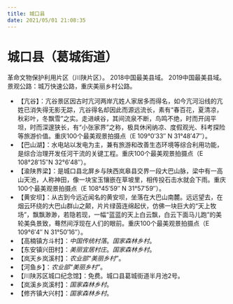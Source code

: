 ```yaml
---
title: 城口县
date: 2021/05/01 21:08:35
---
```


# 城口县（葛城街道）
革命文物保护利用片区（川陕片区）。
2018中国最美县域。
2019中国最美县域。
景观公路：城万快速公路，重庆美丽乡村公路。
* 【亢谷】：亢谷景区因古时亢河两岸亢姓人家居多而得名，如今亢河沿线的亢姓已消失得无影无踪，亢谷得名却因此而源远流长，素有“春百花，夏清凉，秋彩叶，冬飘雪”之实。走进峡谷，其间流泉不断，鸟鸣不绝，时而开阔平坦，时而深邃狭长，有“小张家界”之称，极具休闲纳凉、度假观光、科考探险等旅游价值。重庆100个最美观景拍摄点（E 109°0′33″ N 31°48′47″）。
* 【巴山湖】：水电站以发电为主，兼有旅游和改善生态环境等综合利用功能，是综合治理开发任河干流的关键工程。重庆100个最美观景拍摄点（E 108°28′15″N 32°6′48″）。
* 【渝陕界梁】：是城口县北屏乡与陕西岚皋县交界一段大巴山脉，梁中有一高山天池，人称神田，像一块宝玉镶嵌在草坡里，相传投石击水就会下雨。重庆100个最美观景拍摄点（E 108°45′59″ N 31°57′59″）。
* 【黄安坝】：从古到今远近闻名的黄安坝，坐落在大巴山南麓。远远望去，在烟云环绕的大巴山群山之颠，片片绿茵连绵起伏，仿佛一块巨大的“天上牧场”，飘飘渺渺，若隐若现，一幅“蓝蓝的天上白云飘，白云下面马儿跑”的美轮美奂景致，蓦然间浮现在人们的眼前。重庆100个最美观景拍摄点（E 109°6′4″ N 31°50′16″）。
* 【高楠镇方斗村】：*中国传统村落*。*国家森林乡村*。
* 【东安镇兴田村】：*美丽宜居村庄*。*国家森林乡村*。
* 【岚天乡岚溪村】：*农业部“美丽乡村”*。
* 【河鱼乡】：*农业部“美丽乡村”*。
* 【川陕苏区城口纪念馆】：免费。城口县葛城街道半月池2号。
* 【岚溪乡岚溪村】：*国家森林乡村*。
* 【修齐镇大兴村】：*国家森林乡村*。
